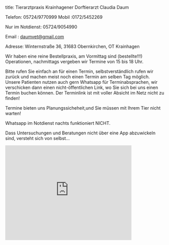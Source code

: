 title: Tierarztpraxis Krainhagener Dorftierarzt Claudia Daum

Telefon: 05724/9770999
Mobil  :0172/5452269

Nur im Notdienst: 05724/9054990

Email  : daumvet@gmail.com

Adresse: Winternstraße 36, 31683 Obernkirchen, OT Krainhagen

Wir haben eine reine Bestellpraxis, am Vormittag sind (bestellte!!!) Operationen, nachmittags vergeben wir Termine von 15 bis 18 Uhr.

Bitte rufen Sie einfach an für einen Termin, selbstverständlich rufen wir zurück und machen meist noch einen Termin am selben Tag möglich.
Unsere Patienten nutzen auch gern Whatsapp für Terminabsprachen, wir verschicken dann einen nicht-öffentlichen Link, wo Sie sich bei uns einen Termin buchen können. Der Terminlink ist mit voller Absicht im Netz nicht zu finden!

Termine bieten uns Planungssicheheit,und Sie müssen mit Ihrem Tier nicht warten!

Whatsapp im Notdienst nachts funktioniert NICHT.

Dass Untersuchungen und Beratungen nicht über eine App abzuwickeln sind, versteht sich von selbst...





<iframe src="https://www.google.com/maps/embed?pb=!1m18!1m12!1m3!1d2442.527170023395!2d9.112769275784167!3d52.251971456040074!2m3!1f0!2f0!3f0!3m2!1i1024!2i768!4f13.1!3m3!1m2!1s0x47ba7bef1d608c49%3A0xd508fa0909f82cc8!2sWinternstra%C3%9Fe%2036%2C%2031683%20Obernkirchen!5e0!3m2!1sde!2sde!4v1670001198208!5m2!1sde!2sde" width="400" height="300" style="border:0;" allowfullscreen="" loading="lazy" referrerpolicy="no-referrer-when-downgrade"></iframe>

